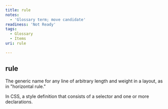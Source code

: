 ```yaml
---
title: rule
notes:
  - 'Glossary term; move candidate'
readiness: 'Not Ready'
tags:
  - Glossary
  - Items
uri: rule

---
```

## <span>rule</span>

The generic name for any line of arbitrary length and weight in a layout, as in "horizontal rule."

In CSS, a style definition that consists of a selector and one or more declarations.


